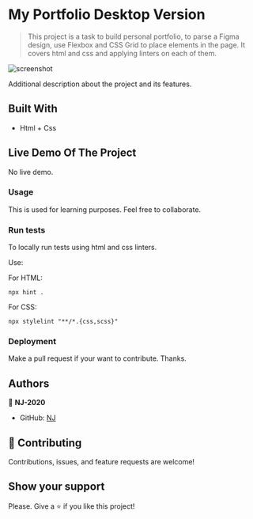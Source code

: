 # My Portfolio Desktop Version

> This project is a task to build personal portfolio, to parse a Figma design, use Flexbox and CSS Grid to place elements in the page.  It covers html and css and applying linters on each of them.

![screenshot](./screenshot.png)

Additional description about the project and its features.

## Built With

- Html + Css

## Live Demo Of The Project

No live demo.

### Usage

This is used for learning purposes. Feel free to collaborate.

### Run tests

To locally run tests using html and css linters.

Use:

For HTML:
```
npx hint .
```

For CSS:
```
npx stylelint "**/*.{css,scss}" 
```
### Deployment

Make a pull request if your want to contribute. Thanks.

## Authors

👤 **NJ-2020**

- GitHub: [NJ](https://github.com/NJ-2020)

## 🤝 Contributing

Contributions, issues, and feature requests are welcome!

## Show your support

Please. Give a ⭐️ if you like this project!
